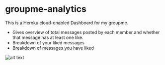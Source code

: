 # groupme-analytics

This is a Heroku cloud-enabled Dashboard for my groupme.

  - Gives overview of total messages posted by each member and whether that message has at least one like.
  - Breakdown of your liked messages
  - Breakdown of messages you have liked

  ![alt text](https://raw.githubusercontent.com/gpanda70/groupme-analytics/master/path/to/img.png)
